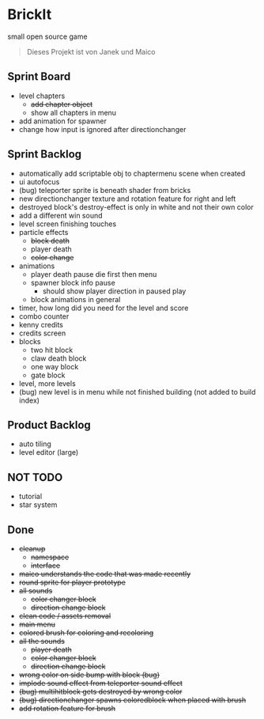 # BrickIt
small open source game

> Dieses Projekt ist von
> Janek und Maico


## Sprint Board
- level chapters
	- ~~add chapter object~~
	- show all chapters in menu
- add animation for spawner
- change how input is ignored after directionchanger

## Sprint Backlog
- automatically add scriptable obj to chaptermenu scene when created
- ui autofocus
- (bug) teleporter sprite is beneath shader from bricks
- new directionchanger texture and rotation feature for right and left
- destroyed block's destroy-effect is only in white and not their own color
- add a different win sound
- level screen finishing touches
- particle effects
	- ~~block death~~
	- player death
	- ~~color change~~
- animations
	- player death pause
	  die first then menu
	- spawner block info pause
		- should show player direction
		  in paused play
    - block animations in general
- timer, how long did you need for the level and score
- combo counter
- kenny credits
- credits screen
- blocks
	- two hit block
	- claw death block
	- one way block
	- gate block
- level, more levels
- (bug) new level is in menu while not finished building (not added to build index)

## Product Backlog
- auto tiling
- level editor (large)

## NOT TODO
- tutorial
- star system


## Done
- ~~cleanup~~
	- ~~namespace~~
	- ~~interface~~
- ~~maico understands the code that was made recently~~
- ~~round sprite for player prototype~~
- ~~all sounds~~
	- ~~color changer block~~
	- ~~direction change block~~
- ~~clean code / assets removal~~
- ~~main menu~~
- ~~colored brush for coloring and recoloring~~
- ~~all the sounds~~
	- ~~player death~~
	- ~~color changer block~~
	- ~~direction change block~~
- ~~wrong color on side bump with block (bug)~~
- ~~implode sound effect from teleporter sound effect~~
- ~~(bug) multihitblock gets destroyed by wrong color~~
- ~~(bug) directionchanger spawns coloredblock when placed with brush~~
- ~~add rotation feature for brush~~
